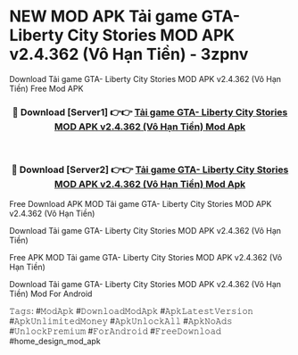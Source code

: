 # NEW MOD APK Tải game GTA- Liberty City Stories MOD APK v2.4.362 (Vô Hạn Tiền) - 3zpnv
Download Tải game GTA- Liberty City Stories MOD APK v2.4.362 (Vô Hạn Tiền) Free Mod APK

<div align="center">
<h3>🔴 Download [Server1] 👉👉 <a href="https://apk-comot.site?title=Tải_game_GTA-_Liberty_City_Stories_MOD_APK_v2.4.362_(Vô_Hạn_Tiền)">Tải game GTA- Liberty City Stories MOD APK v2.4.362 (Vô Hạn Tiền) Mod Apk</a></h3><br>

<h3>🔴 Download [Server2] 👉👉 <a href="https://apk-comot.site?title=Tải_game_GTA-_Liberty_City_Stories_MOD_APK_v2.4.362_(Vô_Hạn_Tiền)">Tải game GTA- Liberty City Stories MOD APK v2.4.362 (Vô Hạn Tiền) Mod Apk</a></h3>
</div>


Free Download APK MOD Tải game GTA- Liberty City Stories MOD APK v2.4.362 (Vô Hạn Tiền)

Download Tải game GTA- Liberty City Stories MOD APK v2.4.362 (Vô Hạn Tiền) 

Free APK MOD Tải game GTA- Liberty City Stories MOD APK v2.4.362 (Vô Hạn Tiền) 

Download Tải game GTA- Liberty City Stories MOD APK v2.4.362 (Vô Hạn Tiền) Mod For Android

𝚃𝚊𝚐𝚜: #𝙼𝚘𝚍𝙰𝚙𝚔 #𝙳𝚘𝚠𝚗𝚕𝚘𝚊𝚍𝙼𝚘𝚍𝙰𝚙𝚔 #𝙰𝚙𝚔𝙻𝚊𝚝𝚎𝚜𝚝𝚅𝚎𝚛𝚜𝚒𝚘𝚗 #𝙰𝚙𝚔𝚄𝚗𝚕𝚒𝚖𝚒𝚝𝚎𝚍𝙼𝚘𝚗𝚎𝚢 #𝙰𝚙𝚔𝚄𝚗𝚕𝚘𝚌𝚔𝙰𝚕𝚕 #𝙰𝚙𝚔𝙽𝚘𝙰𝚍𝚜 #𝚄𝚗𝚕𝚘𝚌𝚔𝙿𝚛𝚎𝚖𝚒𝚞𝚖 #𝙵𝚘𝚛𝙰𝚗𝚍𝚛𝚘𝚒𝚍 #𝙵𝚛𝚎𝚎𝙳𝚘𝚠𝚗𝚕𝚘𝚊𝚍 #home_design_mod_apk